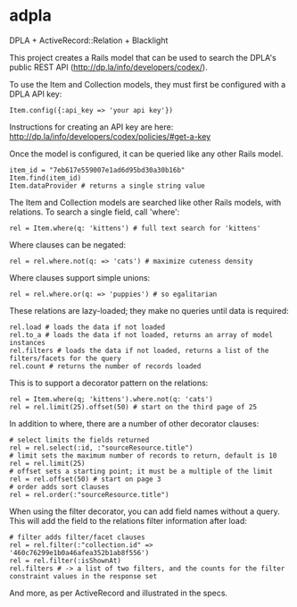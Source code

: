 adpla
=====

DPLA + ActiveRecord::Relation + Blacklight

This project creates a Rails model that can be used to search the DPLA's public REST API (http://dp.la/info/developers/codex/).

To use the Item and Collection models, they must first be configured with a DPLA API key:

    Item.config({:api_key => 'your api key'})
Instructions for creating an API key are here: http://dp.la/info/developers/codex/policies/#get-a-key

Once the model is configured, it can be queried like any other Rails model. 

    item_id = "7eb617e559007e1ad6d95bd30a30b16b"
    Item.find(item_id)
    Item.dataProvider # returns a single string value

The Item and Collection models are searched like other Rails models, with relations. To search a single field, call 'where':

    rel = Item.where(q: 'kittens') # full text search for 'kittens'

Where clauses can be negated:

    rel = rel.where.not(q: => 'cats') # maximize cuteness density
Where clauses support simple unions:

    rel = rel.where.or(q: => 'puppies') # so egalitarian
These relations are lazy-loaded; they make no queries until data is required:

    rel.load # loads the data if not loaded
    rel.to_a # loads the data if not loaded, returns an array of model instances
    rel.filters # loads the data if not loaded, returns a list of the filters/facets for the query
    rel.count # returns the number of records loaded

This is to support a decorator pattern on the relations:

    rel = Item.where(q; 'kittens').where.not(q: 'cats')
    rel = rel.limit(25).offset(50) # start on the third page of 25

In addition to where, there are a number of other decorator clauses:

    # select limits the fields returned
    rel = rel.select(:id, :"sourceResource.title")
    # limit sets the maximum number of records to return, default is 10
    rel = rel.limit(25)
    # offset sets a starting point; it must be a multiple of the limit
    rel = rel.offset(50) # start on page 3
    # order adds sort clauses
    rel = rel.order(:"sourceResource.title")
    
When using the filter decorator, you can add field names without a query. This will add the field to the relations filter information after load:

    # filter adds filter/facet clauses
    rel = rel.filter(:"collection.id" => '460c76299e1b0a46afea352b1ab8f556')
    rel = rel.filter(:isShownAt)
    rel.filters # -> a list of two filters, and the counts for the filter constraint values in the response set

 And more, as per ActiveRecord and illustrated in the specs.
